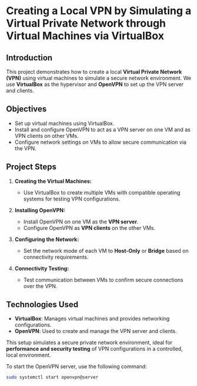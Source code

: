 # Creating a Local VPN by Simulating a Virtual Private Network through Virtual Machines via VirtualBox

## Introduction

This project demonstrates how to create a local **Virtual Private Network (VPN)** using virtual machines to simulate a secure network environment. We use **VirtualBox** as the hypervisor and **OpenVPN** to set up the VPN server and clients.

## Objectives

- Set up virtual machines using VirtualBox.
- Install and configure OpenVPN to act as a VPN server on one VM and as VPN clients on other VMs.
- Configure network settings on VMs to allow secure communication via the VPN.

## Project Steps

1. **Creating the Virtual Machines:**
   - Use VirtualBox to create multiple VMs with compatible operating systems for testing VPN configurations.

2. **Installing OpenVPN:**
   - Install OpenVPN on one VM as the **VPN server**.
   - Configure OpenVPN as **VPN clients** on the other VMs.

3. **Configuring the Network:**
   - Set the network mode of each VM to **Host-Only** or **Bridge** based on connectivity requirements.

4. **Connectivity Testing:**
   - Test communication between VMs to confirm secure connections over the VPN.

## Technologies Used

- **VirtualBox**: Manages virtual machines and provides networking configurations.
- **OpenVPN**: Used to create and manage the VPN server and clients.

This setup simulates a secure private network environment, ideal for **performance and security testing** of VPN configurations in a controlled, local environment.

To start the OpenVPN server, use the following command:
```bash
sudo systemctl start openvpn@server
